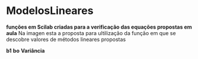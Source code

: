 # ModelosLineares
**funções em Scilab criadas para a verificação das equações propostas em aula**
Na imagen esta a proposta para ultilização da função em que se
descobre valores de métodos lineares propostas

**b1**
**bo**
**Variância**
